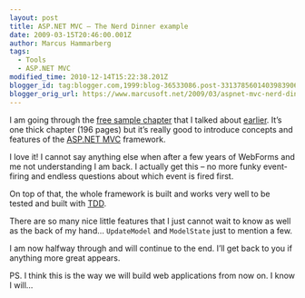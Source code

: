 ```yaml
---
layout: post
title: ASP.NET MVC – The Nerd Dinner example
date: 2009-03-15T20:46:00.001Z
author: Marcus Hammarberg
tags:
  - Tools
  - ASP.NET MVC
modified_time: 2010-12-14T15:22:38.201Z
blogger_id: tag:blogger.com,1999:blog-36533086.post-3313785601403983906
blogger_orig_url: https://www.marcusoft.net/2009/03/aspnet-mvc-nerd-dinner-example.html
---
```


I am going through the [free sample chapter](http://aspnetmvcbook.s3.amazonaws.com/aspnetmvc-nerdinner_v1.pdf) that I talked about [earlier](https://www.marcusoft.net/2009/03/sprint-planner-helper-session-20.html). It’s one thick chapter (196 pages) but it’s really good to introduce concepts and features of the [ASP.NET MVC](http://www.asp.net/mvc/) framework.

I love it! I cannot say anything else when after a few years of WebForms and me not understanding I am back. I actually get this – no more funky event-firing and endless questions about which event is fired first.

On top of that, the whole framework is built and works very well to be tested and built with [TDD](http://en.wikipedia.org/wiki/Test-driven_development).

There are so many nice little features that I just cannot wait to know as well as the back of my hand… `UpdateModel` and `ModelState` just to mention a few.

I am now halfway through and will continue to the end. I’ll get back to you if anything more great appears.

PS.
I think this is the way we will build web applications from now on. I know I will…
